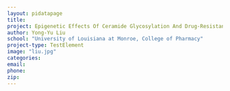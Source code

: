 ```yaml
---
layout: pidatapage
title:
project: Epigenetic Effects Of Ceramide Glycosylation And Drug-Resistant Cancer Stem Cell
author: Yong-Yu Liu
school: "University of Louisiana at Monroe, College of Pharmacy"
project-type: TestElement
image: "liu.jpg"
categories:
email:
phone:
zip:
---
```

